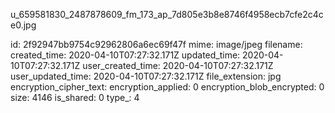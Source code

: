 u_659581830_2487878609_fm_173_ap_7d805e3b8e8746f4958ecb7cfe2c4ce0.jpg

id: 2f92947bb9754c92962806a6ec69f47f
mime: image/jpeg
filename: 
created_time: 2020-04-10T07:27:32.171Z
updated_time: 2020-04-10T07:27:32.171Z
user_created_time: 2020-04-10T07:27:32.171Z
user_updated_time: 2020-04-10T07:27:32.171Z
file_extension: jpg
encryption_cipher_text: 
encryption_applied: 0
encryption_blob_encrypted: 0
size: 4146
is_shared: 0
type_: 4